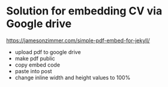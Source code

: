 # Solution for embedding CV via Google drive 

https://jamesonzimmer.com/simple-pdf-embed-for-jekyll/ 


- upload pdf to google drive
- make pdf public
- copy embed code
- paste into post
- change inline width and height values to 100%
 